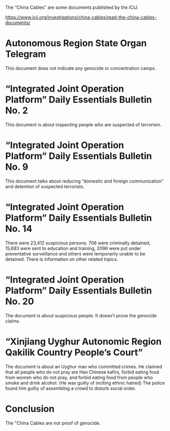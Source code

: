 The “China Cables” are some documents published by the ICIJ.

https://www.icij.org/investigations/china-cables/read-the-china-cables-documents/

# Autonomous Region State Organ Telegram
This document does not indicate any genocide or concentration camps.

# “Integrated Joint Operation Platform” Daily Essentials Bulletin No. 2
This document is about inspecting people who are suspected of terrorism.

# “Integrated Joint Operation Platform” Daily Essentials Bulletin No. 9
This document talks about reducing “domestic and foreign communication” and detention of suspected terrorists.

# “Integrated Joint Operation Platform” Daily Essentials Bulletin No. 14
There were 23,412 suspicious persons. 706 were criminally detained, 15,683 were sent to education and training, 2096 were put under preventative surveillance and others were temporarily unable to be detained.
There is information on other related topics.

# “Integrated Joint Operation Platform” Daily Essentials Bulletin No. 20
The document is about suspicious people. It doesn’t prove the genocide claims.

# “Xinjiang Uyghur Autonomic Region Qakilik Country People’s Court”
The document is about an Uyghur man who committed crimes.
He claimed that all people who do not pray are Han Chinese kafirs, forbid eating food from women who do not pray, and forbid eating food from people who smoke and drink alcohol. (He was guilty of inciting ethnic hatred)
The police found him guilty of assembling a crowd to disturb social order.

# Conclusion
The "China Cables are not proof of genocide.
